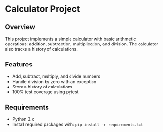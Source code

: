 # Calculator Project

## Overview
This project implements a simple calculator with basic arithmetic operations: addition, subtraction, multiplication, and division. The calculator also tracks a history of calculations.

## Features
- Add, subtract, multiply, and divide numbers
- Handle division by zero with an exception
- Store a history of calculations
- 100% test coverage using pytest

## Requirements
- Python 3.x
- Install required packages with: `pip install -r requirements.txt`
